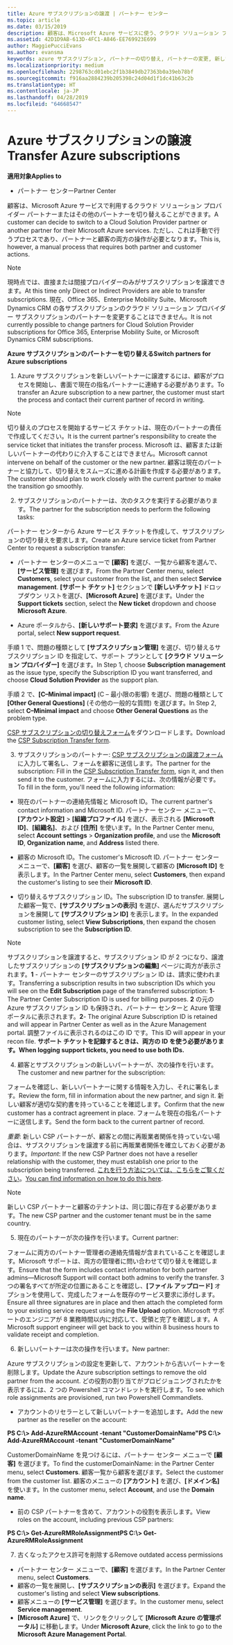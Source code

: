 ```yaml
---
title: Azure サブスクリプションの譲渡 | パートナー センター
ms.topic: article
ms.date: 03/15/2019
description: 顧客は、Microsoft Azure サービスに使う、クラウド ソリューション プロバイダー プログラムのパートナーを変更できます。 ただし、これは手動で行うプロセスであり、パートナーと顧客の両方の操作が必要となります。
ms.assetid: 42D1D9AB-613D-4FC1-A846-EE769923E699
author: MaggiePucciEvans
ms.author: evansma
keywords: azure サブスクリプション, パートナーの切り替え, パートナーの変更, 新しいパートナーの獲得, 別のパートナー
ms.localizationpriority: medium
ms.openlocfilehash: 2298763cd01ebc2f1b3849db27363b0a39eb78bf
ms.sourcegitcommit: f916aa2884239b205398c24d04d1f1dc41b63c2b
ms.translationtype: HT
ms.contentlocale: ja-JP
ms.lasthandoff: 04/28/2019
ms.locfileid: "64668547"
---
```

# <a name="transfer-azure-subscriptions"></a><span data-ttu-id="f4ee9-105">Azure サブスクリプションの譲渡</span><span class="sxs-lookup"><span data-stu-id="f4ee9-105">Transfer Azure subscriptions</span></span> 

<span data-ttu-id="f4ee9-106">**適用対象**</span><span class="sxs-lookup"><span data-stu-id="f4ee9-106">**Applies to**</span></span>

-  <span data-ttu-id="f4ee9-107">パートナー センター</span><span class="sxs-lookup"><span data-stu-id="f4ee9-107">Partner Center</span></span>

<span data-ttu-id="f4ee9-108">顧客は、Microsoft Azure サービスで利用するクラウド ソリューション プロバイダー パートナーまたはその他のパートナーを切り替えることができます。</span><span class="sxs-lookup"><span data-stu-id="f4ee9-108">A customer can decide to switch to a Cloud Solution Provider partner or another partner for their Microsoft Azure services.</span></span> <span data-ttu-id="f4ee9-109">ただし、これは手動で行うプロセスであり、パートナーと顧客の両方の操作が必要となります。</span><span class="sxs-lookup"><span data-stu-id="f4ee9-109">This is, however, a manual process that requires both partner and customer actions.</span></span>

>[!Note]  
><span data-ttu-id="f4ee9-110">現時点では、直接または間接プロバイダーのみがサブスクリプションを譲渡できます。</span><span class="sxs-lookup"><span data-stu-id="f4ee9-110">At this time only Direct or Indirect Providers are able to transfer subscriptions.</span></span>
><span data-ttu-id="f4ee9-111">現在、Office 365、Enterprise Mobility Suite、Microsoft Dynamics CRM の各サブスクリプションのクラウド ソリューション プロバイダー サブスクリプションのパートナーを変更することはできません。</span><span class="sxs-lookup"><span data-stu-id="f4ee9-111">It is not currently possible to change partners for Cloud Solution Provider subscriptions for Office 365, Enterprise Mobility Suite, or Microsoft Dynamics CRM subscriptions.</span></span>



<span data-ttu-id="f4ee9-112">**Azure サブスクリプションのパートナーを切り替える**</span><span class="sxs-lookup"><span data-stu-id="f4ee9-112">**Switch partners for Azure subscriptions**</span></span>

1. <span data-ttu-id="f4ee9-113">Azure サブスクリプションを新しいパートナーに譲渡するには、顧客がプロセスを開始し、書面で現在の指名パートナーに連絡する必要があります。</span><span class="sxs-lookup"><span data-stu-id="f4ee9-113">To transfer an Azure subscription to a new partner, the customer must start the process and contact their current partner of record in writing.</span></span> 
>[!Note]
><span data-ttu-id="f4ee9-114">切り替えのプロセスを開始するサービス チケットは、現在のパートナーの責任で作成してください。</span><span class="sxs-lookup"><span data-stu-id="f4ee9-114">It is the current partner's responsibility to create the service ticket that initiates the transfer process.</span></span> <span data-ttu-id="f4ee9-115">Microsoft は、顧客または新しいパートナーの代わりに介入することはできません。</span><span class="sxs-lookup"><span data-stu-id="f4ee9-115">Microsoft cannot intervene on behalf of the customer or the new partner.</span></span> <span data-ttu-id="f4ee9-116">顧客は現在のパートナーと協力して、切り替えをスムーズに進める計画を作成する必要があります。</span><span class="sxs-lookup"><span data-stu-id="f4ee9-116">The customer should plan to work closely with the current partner to make the transition go smoothly.</span></span>

2. <span data-ttu-id="f4ee9-117">サブスクリプションのパートナーは、次のタスクを実行する必要があります。</span><span class="sxs-lookup"><span data-stu-id="f4ee9-117">The partner for the subscription needs to perform the following tasks:</span></span>

<span data-ttu-id="f4ee9-118">パートナー センターから Azure サービス チケットを作成して、サブスクリプションの切り替えを要求します。</span><span class="sxs-lookup"><span data-stu-id="f4ee9-118">Create an Azure service ticket from Partner Center to request a subscription transfer:</span></span>
-   <span data-ttu-id="f4ee9-119">パートナー センターのメニューで **[顧客]** を選び、一覧から顧客を選んで、**[サービス管理]** を選びます。</span><span class="sxs-lookup"><span data-stu-id="f4ee9-119">From the Partner Center menu, select **Customers**, select your customer from the list, and then select **Service management**.</span></span> <span data-ttu-id="f4ee9-120">**[サポート チケット]** セクションで **[新しいチケット]** ドロップダウン リストを選び、**[Microsoft Azure]** を選びます。</span><span class="sxs-lookup"><span data-stu-id="f4ee9-120">Under the **Support tickets** section, select the **New ticket** dropdown and choose **Microsoft Azure**.</span></span>

-   <span data-ttu-id="f4ee9-121">Azure ポータルから、**[新しいサポート要求]** を選びます。</span><span class="sxs-lookup"><span data-stu-id="f4ee9-121">From the Azure portal, select **New support request**.</span></span>

<span data-ttu-id="f4ee9-122">手順 1 で、問題の種類として **[サブスクリプション管理]** を選び、切り替えるサブスクリプション ID を指定して、サポート プランとして **[クラウド ソリューション プロバイダー]** を選びます。</span><span class="sxs-lookup"><span data-stu-id="f4ee9-122">In Step 1, choose **Subscription management** as the issue type, specify the Subscription ID you want transferred, and choose **Cloud Solution Provider** as the support plan.</span></span>

<span data-ttu-id="f4ee9-123">手順 2 で、**[C–Minimal impact]** (C – 最小限の影響) を選び、問題の種類として **[Other General Questions]** (その他の一般的な質問) を選びます。</span><span class="sxs-lookup"><span data-stu-id="f4ee9-123">In Step 2, select **C–Minimal impact** and choose **Other General Questions** as the problem type.</span></span>

<span data-ttu-id="f4ee9-124">[CSP サブスクリプションの切り替えフォーム](https://assets.windowsphone.com/5222c408-e546-4e01-b72a-2ec7d4c43d57/CSP_Subscription_Transfer_Form_Azure_InvariantCulture_Default.zip)をダウンロードします。</span><span class="sxs-lookup"><span data-stu-id="f4ee9-124">Download the [CSP Subscription Transfer form](https://assets.windowsphone.com/5222c408-e546-4e01-b72a-2ec7d4c43d57/CSP_Subscription_Transfer_Form_Azure_InvariantCulture_Default.zip).</span></span>

3. <span data-ttu-id="f4ee9-125">サブスクリプションのパートナー: [CSP サブスクリプションの譲渡フォーム](https://assets.windowsphone.com/5222c408-e546-4e01-b72a-2ec7d4c43d57/CSP_Subscription_Transfer_Form_Azure_InvariantCulture_Default.zip)に入力して署名し、フォームを顧客に送信します。</span><span class="sxs-lookup"><span data-stu-id="f4ee9-125">The partner for the subscription: Fill in the [CSP Subscription Transfer form](https://assets.windowsphone.com/5222c408-e546-4e01-b72a-2ec7d4c43d57/CSP_Subscription_Transfer_Form_Azure_InvariantCulture_Default.zip), sign it, and then send it to the customer.</span></span> <span data-ttu-id="f4ee9-126">フォームに入力するには、次の情報が必要です。</span><span class="sxs-lookup"><span data-stu-id="f4ee9-126">To fill in the form, you'll need the following information:</span></span>

- <span data-ttu-id="f4ee9-127">現在のパートナーの連絡先情報と Microsoft ID。</span><span class="sxs-lookup"><span data-stu-id="f4ee9-127">The current partner's contact information and Microsoft ID.</span></span> <span data-ttu-id="f4ee9-128">パートナー センター メニューで、**[アカウント設定]** &gt; **[組織プロファイル]** を選び、表示される **[Microsoft ID]**、**[組織名]**、および **[住所]** を使います。</span><span class="sxs-lookup"><span data-stu-id="f4ee9-128">In the Partner Center menu, select **Account settings** &gt; **Organization profile**, and use the **Microsoft ID**, **Organization name**, and **Address** listed there.</span></span>

- <span data-ttu-id="f4ee9-129">顧客の Microsoft ID。</span><span class="sxs-lookup"><span data-stu-id="f4ee9-129">The customer's Microsoft ID.</span></span> <span data-ttu-id="f4ee9-130">パートナー センター メニューで、**[顧客]** を選び、顧客の一覧を展開して顧客の **[Microsoft ID]** を表示します。</span><span class="sxs-lookup"><span data-stu-id="f4ee9-130">In the Partner Center menu, select **Customers**, then expand the customer's listing to see their **Microsoft ID**.</span></span>

- <span data-ttu-id="f4ee9-131">切り替えるサブスクリプション ID。</span><span class="sxs-lookup"><span data-stu-id="f4ee9-131">The subscription ID to transfer.</span></span> <span data-ttu-id="f4ee9-132">展開した顧客一覧で、**[サブスクリプションの表示]** を選び、選んだサブスクリプションを展開して **[サブスクリプション ID]** を表示します。</span><span class="sxs-lookup"><span data-stu-id="f4ee9-132">In the expanded customer listing, select **View Subscriptions**, then expand the chosen subscription to see the **Subscription ID**.</span></span>

>[!Note]
><span data-ttu-id="f4ee9-133">サブスクリプションを譲渡すると、サブスクリプション ID が 2 つになり、譲渡したサブスクリプションの **[サブスクリプションの編集]** ページに両方が表示されます。**1** - パートナー センターのサブスクリプション ID は、請求に使われます。</span><span class="sxs-lookup"><span data-stu-id="f4ee9-133">Transferring a subscription results in two subscription IDs which you will see on the **Edit Subscription** page of the transferred subscription: **1**- The Partner Center Subscription ID is used for billing purposes.</span></span> 
<span data-ttu-id="f4ee9-134">**2** の元の Azure サブスクリプション ID も保持され、パートナー センターと Azure 管理ポータルに表示されます。</span><span class="sxs-lookup"><span data-stu-id="f4ee9-134">**2**-  The original Azure Subscription ID is retained and will appear in Partner Center as well as in the Azure Management portal.</span></span> <span data-ttu-id="f4ee9-135">調整ファイルに表示されるのはこの ID です。</span><span class="sxs-lookup"><span data-stu-id="f4ee9-135">This ID will appear in your recon file.</span></span>  <span data-ttu-id="f4ee9-136">**サポート チケットを記録するときは、両方の ID を使う必要があります。**</span><span class="sxs-lookup"><span data-stu-id="f4ee9-136">**When logging support tickets, you need to use both IDs.**</span></span>

4. <span data-ttu-id="f4ee9-137">顧客とサブスクリプションの新しいパートナーが、次の操作を行います。</span><span class="sxs-lookup"><span data-stu-id="f4ee9-137">The customer and new partner for the subscription:</span></span>

<span data-ttu-id="f4ee9-138">フォームを確認し、新しいパートナーに関する情報を入力し、それに署名します。</span><span class="sxs-lookup"><span data-stu-id="f4ee9-138">Review the form, fill in information about the new partner, and sign it.</span></span> <span data-ttu-id="f4ee9-139">新しい顧客が適切な契約書を持っていることを確認します。</span><span class="sxs-lookup"><span data-stu-id="f4ee9-139">Confirm that the new customer has a contract agreement in place.</span></span> <span data-ttu-id="f4ee9-140">フォームを現在の指名パートナーに送信します。</span><span class="sxs-lookup"><span data-stu-id="f4ee9-140">Send the form back to the current partner of record.</span></span>

<span data-ttu-id="f4ee9-141">*重要*: 新しい CSP パートナーが、顧客との間に再販業者関係を持っていない場合は、サブスクリプションを譲渡する前に再販業者関係を確立しておく必要があります。</span><span class="sxs-lookup"><span data-stu-id="f4ee9-141">*Important*: If the new CSP Partner does not have a reseller relationship with the customer, they must establish one prior to the subscription being transferred.</span></span> <span data-ttu-id="f4ee9-142">[これを行う方法については、こちらをご覧ください](request-a-relationship-with-a-customer.md)。</span><span class="sxs-lookup"><span data-stu-id="f4ee9-142">[You can find information on how to do this here](request-a-relationship-with-a-customer.md).</span></span>

>[!Note]
><span data-ttu-id="f4ee9-143">新しい CSP パートナーと顧客のテナントは、同じ国に存在する必要があります。</span><span class="sxs-lookup"><span data-stu-id="f4ee9-143">The new CSP partner and the customer tenant must be in the same country.</span></span> 

5. <span data-ttu-id="f4ee9-144">現在のパートナーが次の操作を行います。</span><span class="sxs-lookup"><span data-stu-id="f4ee9-144">Current partner:</span></span>

<span data-ttu-id="f4ee9-145">フォームに両方のパートナー管理者の連絡先情報が含まれていることを確認します。Microsoft サポートは、両方の管理者に問い合わせて切り替えを確認します。</span><span class="sxs-lookup"><span data-stu-id="f4ee9-145">Ensure that the form includes contact information for both partner admins—Microsoft Support will contact both admins to verify the transfer.</span></span> <span data-ttu-id="f4ee9-146">3 つの署名すべてが所定の位置にあることを確認し、**[ファイル アップロード]** オプションを使用して、完成したフォームを既存のサービス要求に添付します。</span><span class="sxs-lookup"><span data-stu-id="f4ee9-146">Ensure all three signatures are in place and then attach the completed form to your existing service request using the **File Upload** option.</span></span> <span data-ttu-id="f4ee9-147">Microsoft サポートのエンジニアが 8 業務時間以内に対応して、受領と完了を確認します。</span><span class="sxs-lookup"><span data-stu-id="f4ee9-147">A Microsoft support engineer will get back to you within 8 business hours to validate receipt and completion.</span></span>

6. <span data-ttu-id="f4ee9-148">新しいパートナーは次の操作を行います。</span><span class="sxs-lookup"><span data-stu-id="f4ee9-148">New partner:</span></span>

<span data-ttu-id="f4ee9-149">Azure サブスクリプションの設定を更新して、アカウントから古いパートナーを削除します。</span><span class="sxs-lookup"><span data-stu-id="f4ee9-149">Update the Azure subscription settings to remove the old partner from the account.</span></span> <span data-ttu-id="f4ee9-150">どの役割の割り当てがプロビジョニングされたかを表示するには、2 つの Powershell コマンドレットを実行します。</span><span class="sxs-lookup"><span data-stu-id="f4ee9-150">To see which role assignments are provisioned, run two Powershell Commandlets.</span></span>

-   <span data-ttu-id="f4ee9-151">アカウントのリセラーとして新しいパートナーを追加します。</span><span class="sxs-lookup"><span data-stu-id="f4ee9-151">Add the new partner as the reseller on the account:</span></span>

<span data-ttu-id="f4ee9-152">**PS C:\\&gt; Add-AzureRMAccount -tenant "CustomerDomainName"**</span><span class="sxs-lookup"><span data-stu-id="f4ee9-152">**PS C:\\&gt; Add-AzureRMAccount -tenant "CustomerDomainName"**</span></span>

<span data-ttu-id="f4ee9-153">CustomerDomainName を見つけるには、パートナー センター メニューで **[顧客]** を選びます。</span><span class="sxs-lookup"><span data-stu-id="f4ee9-153">To find the customerDomainName: in the Partner Center menu, select **Customers**.</span></span> <span data-ttu-id="f4ee9-154">顧客一覧から顧客を選びます。</span><span class="sxs-lookup"><span data-stu-id="f4ee9-154">Select the customer from the customer list.</span></span> <span data-ttu-id="f4ee9-155">顧客のメニューの **[アカウント]** を選び、**[ドメイン名]** を使います。</span><span class="sxs-lookup"><span data-stu-id="f4ee9-155">In the customer menu, select **Account**, and use the **Domain name**.</span></span>

-   <span data-ttu-id="f4ee9-156">前の CSP パートナーを含めて、アカウントの役割を表示します。</span><span class="sxs-lookup"><span data-stu-id="f4ee9-156">View roles on the account, including previous CSP partners:</span></span>

<span data-ttu-id="f4ee9-157">**PS C:\\&gt; Get-AzureRMRoleAssignment**</span><span class="sxs-lookup"><span data-stu-id="f4ee9-157">**PS C:\\&gt; Get-AzureRMRoleAssignment**</span></span>

7. <span data-ttu-id="f4ee9-158">古くなったアクセス許可を削除する</span><span class="sxs-lookup"><span data-stu-id="f4ee9-158">Remove outdated access permissions</span></span>

-  <span data-ttu-id="f4ee9-159">パートナー センター メニューで、**[顧客]** を選びます。</span><span class="sxs-lookup"><span data-stu-id="f4ee9-159">In the Partner Center menu, select **Customers**.</span></span> 
-  <span data-ttu-id="f4ee9-160">顧客の一覧を展開し、**[サブスクリプションの表示]** を選びます。</span><span class="sxs-lookup"><span data-stu-id="f4ee9-160">Expand the customer's listing and select **View subscriptions**.</span></span> 
-  <span data-ttu-id="f4ee9-161">顧客メニューの **[サービス管理]** を選びます。</span><span class="sxs-lookup"><span data-stu-id="f4ee9-161">In the customer menu, select **Service management**.</span></span> 
-  <span data-ttu-id="f4ee9-162">**[Microsoft Azure]** で、リンクをクリックして **[Microsoft Azure の管理ポータル]** に移動します。</span><span class="sxs-lookup"><span data-stu-id="f4ee9-162">Under **Microsoft Azure**, click the link to go to the **Microsoft Azure Management Portal**.</span></span>

 

 



